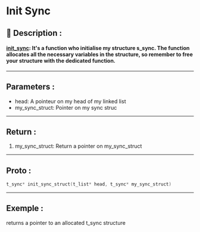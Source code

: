 # Init Sync

## 📝 Description :
#### <u>**init_sync**</u>: It's a function who initialise my structure s_sync. The function allocates all the necessary variables in the structure, so remember to free your structure with the dedicated function.
---
## Parameters :
- head: A pointeur on my head of my linked list
- my_sync_struct: Pointer on my sync struc 
---
## Return :
1. my_sync_struct: Return a pointer on my_sync_struct
---
## Proto :
```c
t_sync* init_sync_struct(t_list* head, t_sync* my_sync_struct)
```
---
## Exemple : 

returns a pointer to an allocated t_sync structure 
